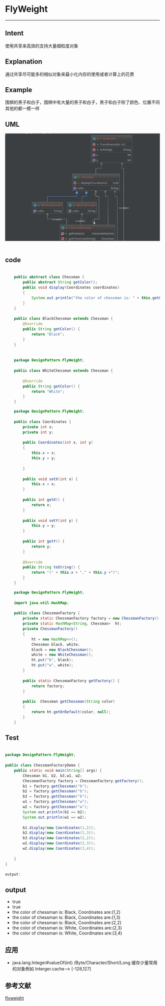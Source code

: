 # FlyWeight
___

## Intent

使用共享来高效的支持大量细粒度对象

## Explanation
通过共享尽可能多的相似对象来最小化内存的使用或者计算上的花费

## Example
围棋的黑子和白子，围棋中有大量的黑子和白子，黑子和白子除了颜色、位置不同其他的都一模一样

## UML
<div align="center"> <img src="pics/FlyWeight.jpg"/> </div><br>

## code
```java

	public abstract class Chessman {
	    public abstract String getColor();
	    public void display(Coordinates coordinates)
	    {
	        System.out.println("the color of chessman is: " + this.getColor() +", Coordinates are:" + coordinates.toString());
	    }
	}
	
	public class BlackChessman extends Chessman {
	    @Override
	    public String getColor() {
	        return "Black";
	    }
	}
	
	
	package DesignPattern.FlyWeight;
	
	public class WhiteChessman extends Chessman {
	
	    @Override
	    public String getColor() {
	        return "White";
	    }
	}
```

```java
	package DesignPattern.FlyWeight;
	
	public class Coordinates {
	    private int x;
	    private int y;
	
	    public Coordinates(int x, int y)
	    {
	        this.x = x;
	        this.y = y;
	
	    }
	
	    public void setX(int x) {
	        this.x = x;
	    }
	
	    public int getX() {
	        return x;
	    }
	
	    public void setY(int y) {
	        this.y = y;
	    }
	
	    public int getY() {
	        return y;
	    }
	
	    @Override
	    public String toString() {
	        return "(" + this.x + "," + this.y +")";
	    }
	}

```
```java
	package DesignPattern.FlyWeight;
	
	import java.util.HashMap;
	
	public class ChessmanFactory {
	    private static ChessmanFactory factory = new ChessmanFactory();
	    private static HashMap<String, Chessman>  ht;
	    private ChessmanFactory()
	    {
	        ht = new HashMap<>();
	        Chessman black, white;
	        black = new BlackChessman();
	        white = new WhiteChessman();
	        ht.put("b", black);
	        ht.put("w", white);
	    }
	
	    public static ChessmanFactory getFactory() {
	        return factory;
	    }
	
	    public  Chessman getChessman(String color)
	    {
	        return ht.getOrDefault(color, null);
	    }
	}


```

## Test

```java

package DesignPattern.FlyWeight;

public class ChessmanFactoryDemo {
    public static void main(String[] args) {
        Chessman b1, b2, b3,w1, w2;
        ChessmanFactory factory = ChessmanFactory.getFactory();
        b1 = factory.getChessman("b");
        b2 = factory.getChessman("b");
        b3 = factory.getChessman("b");
        w1 = factory.getChessman("w");
        w2 = factory.getChessman("w");
        System.out.println(b1 == b2);
        System.out.println(w1 == w2);

        b1.display(new Coordinates(1,2));
        b2.display(new Coordinates(1,3));
        b3.display(new Coordinates(2,2));
        w1.display(new Coordinates(2,3));
        w2.display(new Coordinates(3,4));

    }
}

output:


```

## output
- true
- true
- the color of chessman is: Black, Coordinates are:(1,2)
- the color of chessman is: Black, Coordinates are:(1,3)
- the color of chessman is: Black, Coordinates are:(2,2)
- the color of chessman is: White, Coordinates are:(2,3)
- the color of chessman is: White, Coordinates are:(3,4)

## 应用

- java.lang.Integer#valueOf(int)  /Byte/Character/Short/Long 缓存少量常用的对象例如 Interger.cache--> [-128,127] 

## 参考文献
[flyweight](https://java-design-patterns.com/patterns/flyweight/)